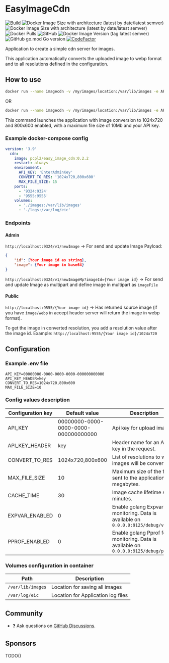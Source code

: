 # EasyImageCdn

[![Build](https://github.com/pcpl2/EasyImageCdn/actions/workflows/buildApp.yml/badge.svg)](https://github.com/pcpl2/EasyImageCdn/actions/workflows/buildApp.yml) ![Docker Image Size with architecture (latest by date/latest semver)](https://img.shields.io/docker/image-size/pcpl2/easy_image_cdn?arch=amd64&label=Image%20size%20amd64&sort=date) ![Docker Image Size with architecture (latest by date/latest semver)](https://img.shields.io/docker/image-size/pcpl2/easy_image_cdn?arch=arm64&label=Image%20size%20arm64&sort=date) ![Docker Pulls](https://img.shields.io/docker/pulls/pcpl2/easy_image_cdn) ![GitHub](https://img.shields.io/github/license/pcpl2/EasyImageCdn) ![Docker Image Version (tag latest semver)](https://img.shields.io/docker/v/pcpl2/easy_image_cdn/0.2.2) ![GitHub go.mod Go version](https://img.shields.io/github/go-mod/go-version/pcpl2/EasyImageCdn) [![CodeFactor](https://www.codefactor.io/repository/github/pcpl2/easyimagecdn/badge)](https://www.codefactor.io/repository/github/pcpl2/easyimagecdn)

Application to create a simple cdn server for images.

This application automatically converts the uploaded image to webp format and to all resolutions defined in the configuration.

## How to use

```sh
docker run --name imagecdn -v /my/images/location:/var/lib/images -e API_KEY=EnterAdminKey -d ghcr.io/pcpl2/easy_image_cdn:0.2.2
```

OR

```sh
docker run --name imagecdn -v /my/images/location:/var/lib/images -e API_KEY=EnterAdminKey -d pcpl2/easy_image_cdn:0.2.2
```

This command launches the application with image conversion to 1024x720 and 800x600 enabled, with a maximum file size of 10Mb and your API key.

### Example docker-compose config

```yml
version: '3.9'
  cdn:
    image: pcpl2/easy_image_cdn:0.2.2
    restart: always
    environment:
      API_KEY: 'EnterAdminKey'
      CONVERT_TO_RES: '1024x720,800x600'
      MAX_FILE_SIZE: 15
    ports:
      - '9324:9324'
      - '9555:9555'
    volumes:
      - './images:/var/lib/images'
      - './logs:/var/log/eic'
```

### Endpoints

#### Admin

`http://localhost:9324/v1/newImage` -> For send and update Image
Payload:

```json
{
    "id": {Your image id as string},
    "image": {Your image in base64}
}
```

`http://localhost:9324/v1/newImageMp?imageId={Your image id}` -> For send and update Image as multipart and define image in multipart as `imageFile`

#### Public

`http://localhost:9555/{Your image id}` -> Has returned source image (if you have `image/webp` in accept header server will return the image in webp format).

To get the image in converted resolution, you add a resolution value after the image id. Example:
`http://localhost:9555/{Your image id}/1024x720`

## Configuration

### Example .env file

```env
API_KEY=00000000-0000-0000-0000-000000000000
API_KEY_HEADER=key
CONVERT_TO_RES=1024x720,800x600
MAX_FILE_SIZE=10
```

### Config values description

| Configuration key | Default value | Description |
| ----------- | --------- | ----------- |
| API_KEY | 00000000-0000-0000-0000-000000000000 | Api key for upload images |
| API_KEY_HEADER | key | Header name for an API key in the request. |
| CONVERT_TO_RES | 1024x720,800x600 | List of resolutions to which images will be converted. |
| MAX_FILE_SIZE | 10 | Maximum size of the file sent to the application in megabytes. |
| CACHE_TIME | 30 | Image cache lifetime set in minutes. |
| EXPVAR_ENABLED | 0 | Enable golang Expvar for monitoring. Data is available on `0.0.0.0:9125/debug/vars` |
| PPROF_ENABLED | 0 | Enable golang Pprof for monitoring. Data is available on `0.0.0.0:9125/debug/pprof/` |

### Volumes configuration in container

| Path | Description |
| ----------- | ----------- |
| `/var/lib/images` | Location for saving all images |
| `/var/log/eic` | Location for Application log files |

## Community

* ❓ Ask questions on [GitHub Discussions](https://github.com/pcpl2/EasyImageCdn/discussions).

## Sponsors

TODO()
